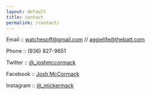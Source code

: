 ```yaml
---
layout: default
title: contact
permalink: /contact/
---
```


Email :: [watchesoff@gmail.com](mailto:watchesoff@gmail.com) // [aggielife@thebatt.com](mailto:aggielife@thebatt.com) 

Phone :: (936) 827-9651

Twitter :: [@_joshmccormack](https://twitter.com/_joshmccormack)

Facebook :: [Josh McCormack](https://www.facebook.com/josh.mccormack.79)

Instagram :: [@_mickermack](https://www.instagram.com/_mickermack/)<br><br><br>